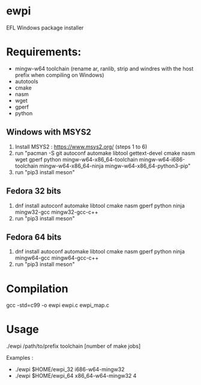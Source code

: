 # ewpi
EFL Windows package installer

# Requirements:
 * mingw-w64 toolchain (rename ar, ranlib, strip and windres with the host prefix when compiling on Windows)
 * autotools
 * cmake
 * nasm
 * wget
 * gperf
 * python

## Windows with MSYS2

1. Install MSYS2 : https://www.msys2.org/ (steps 1 to 6)
2. run "pacman -S git autoconf automake libtool gettext-devel cmake nasm wget gperf python mingw-w64-x86_64-toolchain mingw-w64-i686-toolchain mingw-w64-x86_64-ninja mingw-w64-x86_64-python3-pip"
3. run "pip3 install meson"

## Fedora 32 bits

1. dnf install autoconf automake libtool cmake nasm gperf python ninja mingw32-gcc mingw32-gcc-c++
2. run "pip3 install meson"

## Fedora 64 bits

1. dnf install autoconf automake libtool cmake nasm gperf python ninja mingw64-gcc mingw64-gcc-c++
2. run "pip3 install meson"

# Compilation

gcc -std=c99 -o ewpi ewpi.c ewpi_map.c

# Usage

./ewpi /path/to/prefix toolchain [number of make jobs]

Examples :

 * ./ewpi $HOME/ewpi_32 i686-w64-mingw32
 * ./ewpi $HOME/ewpi_64 x86_64-w64-mingw32 4
